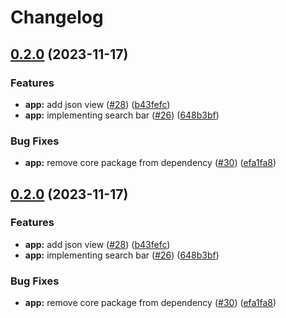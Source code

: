 # Changelog

## [0.2.0](https://github.com/FullStack-DevTool/FSDT/compare/app-v0.1.0...app-v0.2.0) (2023-11-17)


### Features

* **app:** add json view ([#28](https://github.com/FullStack-DevTool/FSDT/issues/28)) ([b43fefc](https://github.com/FullStack-DevTool/FSDT/commit/b43fefc11a9820e653c6299554075861fe980a81))
* **app:** implementing search bar ([#26](https://github.com/FullStack-DevTool/FSDT/issues/26)) ([648b3bf](https://github.com/FullStack-DevTool/FSDT/commit/648b3bf7c404de1c43113321c11800b4706ab03a))


### Bug Fixes

* **app:** remove core package from dependency ([#30](https://github.com/FullStack-DevTool/FSDT/issues/30)) ([efa1fa8](https://github.com/FullStack-DevTool/FSDT/commit/efa1fa86b516e2f4fb7302e9809fc91802671962))

## [0.2.0](https://www.github.com/FullStack-DevTool/FSDT/compare/app-v0.1.0...app-v0.2.0) (2023-11-17)


### Features

* **app:** add json view ([#28](https://www.github.com/FullStack-DevTool/FSDT/issues/28)) ([b43fefc](https://www.github.com/FullStack-DevTool/FSDT/commit/b43fefc11a9820e653c6299554075861fe980a81))
* **app:** implementing search bar ([#26](https://www.github.com/FullStack-DevTool/FSDT/issues/26)) ([648b3bf](https://www.github.com/FullStack-DevTool/FSDT/commit/648b3bf7c404de1c43113321c11800b4706ab03a))


### Bug Fixes

* **app:** remove core package from dependency ([#30](https://www.github.com/FullStack-DevTool/FSDT/issues/30)) ([efa1fa8](https://www.github.com/FullStack-DevTool/FSDT/commit/efa1fa86b516e2f4fb7302e9809fc91802671962))
